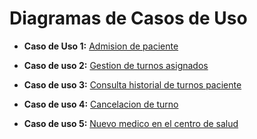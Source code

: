 # Diagramas de Casos de Uso

- **Caso de Uso 1:** [Admision de paciente](https://drive.google.com/file/d/1FxY9h7EGsy6Vudv1hMiRHXDZuZ4w8MGX/view?usp=sharing)

- **Caso de uso 2:** [Gestion de turnos asignados](https://drive.google.com/file/d/1sWYnyEhw6noci3TCIb9G6ItGMJbiHCcF/view?usp=sharing)

- **Caso de uso 3:** [Consulta historial de turnos paciente](https://drive.google.com/file/d/18TqUtRuO_KRfYSKxW64FLkHS0Vn8bRsD/view?usp=sharing)

- **Caso de uso 4:** [Cancelacion de turno](https://drive.google.com/file/d/1_lIJcXSHqY2lvXl-O_NP327uAlb8rugf/view?usp=sharing)

- **Caso de uso 5:** [Nuevo medico en el centro de salud](https://drive.google.com/file/d/1iKrQAgqMIRmUcxVSAat0Wzpwbdr1giVX/view?usp=sharing)

